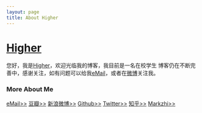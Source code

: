 ```yaml
---
layout: page
title: About Higher
---
```

# [Higher][]

您好，我是[Higher][]，欢迎光临我的博客，我目前是一名在校学生
博客仍在不断完善中，感谢关注，如有问题可以给我<a href="" title="邮箱" onclick="alert('liuxiaofei333 at Gmail dot com，你懂得！');return false;">eMail</a>，或者在<a href="http://weibo.com/feidegenggao333" title="飞得更高" target="_blank" class="external">微博</a>关注我。

<!--
最近看过：
<div><object classid="clsid:d27cdb6e-ae6d-11cf-96b8-444553540000" codebase="http://fpdownload.macromedia.com/pub/shockwave/cabs/flash/swflash.cab#version=7,0,0,0" width="650" height="505" id="passing" > <param name="movie" value="http://www.douban.com/doushow/beiyuu/collection_latest_movie|book_15_5_medium_logo_noself/doushow.swf" /> <param name="quality" value="high" /> <param name="scale" value="noscale"/> <param name="align" value="tl"/> <param name="wmode" value="transparent"/> <embed src="http://www.douban.com/doushow/beiyuu/collection_latest_movie|book_15_5_medium_logo_noself/doushow.swf" wmode="transparent" quality="high" width="650" height="505" name="passing" scale="noscale" align="tl" type="application/x-shockwave-flash" pluginspage="http://www.macromedia.com/go/getflashplayer" /> </object></div>
-->

<div id="disqus_container"> 
    <div id="disqus_thread"></div>
</div> 

<script type="text/javascript">
    window.disqus_shortname = 'beiyuu'; // required: replace example with your forum shortname
    $.getScript('http://' + disqus_shortname + '.disqus.com/embed.js');
</script>

<h3 class="about">More About Me</h3>
<div class="about-link">
    <a href="" title="邮箱" target="_blank" onclick="alert('liuxiaofei333 at Gmail dot com，你懂得！');return false;">eMail&gt;&gt;</a>
    <a href="http://www.douban.com/people/53925073/" title="我的书影音" target="_blank">豆瓣&gt;&gt;</a>
    <a href="http://weibo.com/feidegenggao333" title="我的闲言碎语" target="_blank">新浪微博&gt;&gt;</a>
    <a href="http://www.github.com/feidegenggao" title="我的代码" target="_blank">Github&gt;&gt;</a>
    <a href="http://twitter.com/#!/BeiYuu" title="又一处的闲言碎语" target="_blank">Twitter&gt;&gt;</a>
    <a href="http://www.zhihu.com/people/beiyuu" title="我回答的问题" target="_blank">知乎&gt;&gt;</a>
    <a href="http://www.markzhi.com/13989" title="我收集的图片" target="_blank">Markzhi&gt;&gt;</a>
</div>

[Higher]: http://feidegenggao.github.com "Higher"
